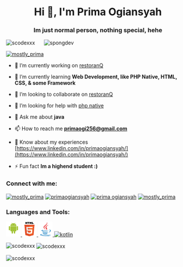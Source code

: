<h1 align="center">Hi 👋, I'm Prima Ogiansyah</h1>
<h3 align="center">Im just normal person, nothing special, hehe</h3>

<img align="right" alt="spongdev" width="400" src="https://gifdb.com/images/high/spongebob-squarepants-pc-fire-vap1vi52dakvrni9.gif">

<p align="left"> <img src="https://komarev.com/ghpvc/?username=scodexxx&label=Profile%20views&color=0e75b6&style=flat" alt="scodexxx" /> </p>

<p align="left"> <a href="https://twitter.com/mostly_prima" target="blank"><img src="https://img.shields.io/twitter/follow/mostly_prima?logo=twitter&style=for-the-badge" alt="mostly_prima" /></a> </p>

- 🔭 I’m currently working on [restoranQ](https://github.com/sCODeXXX/restoranQ)

- 🌱 I’m currently learning **Web Development, like PHP Native, HTML, CSS, & some Framework**

- 👯 I’m looking to collaborate on [restoranQ](https://github.com/sCODeXXX/restoranQ)

- 🤝 I’m looking for help with [php native](https://github.com/sCODeXXX/restoranQ)

- 💬 Ask me about **java**

- 📫 How to reach me **primaogi256@gmail.com**

- 📄 Know about my experiences [https://www.linkedin.com/in/primaogiansyah/](https://www.linkedin.com/in/primaogiansyah/)

- ⚡ Fun fact **Im a highend student :)**

<h3 align="left">Connect with me:</h3>
<p align="left">
<a href="https://twitter.com/mostly_prima" target="blank"><img align="center" src="https://raw.githubusercontent.com/rahuldkjain/github-profile-readme-generator/master/src/images/icons/Social/twitter.svg" alt="mostly_prima" height="30" width="40" /></a>
<a href="https://linkedin.com/in/primaogiansyah" target="blank"><img align="center" src="https://raw.githubusercontent.com/rahuldkjain/github-profile-readme-generator/master/src/images/icons/Social/linked-in-alt.svg" alt="primaogiansyah" height="30" width="40" /></a>
<a href="https://fb.com/prima ogiansyah" target="blank"><img align="center" src="https://raw.githubusercontent.com/rahuldkjain/github-profile-readme-generator/master/src/images/icons/Social/facebook.svg" alt="prima ogiansyah" height="30" width="40" /></a>
<a href="https://instagram.com/mostly_prima" target="blank"><img align="center" src="https://raw.githubusercontent.com/rahuldkjain/github-profile-readme-generator/master/src/images/icons/Social/instagram.svg" alt="mostly_prima" height="30" width="40" /></a>
</p>

<h3 align="left">Languages and Tools:</h3>
<p align="left"> <a href="https://developer.android.com" target="_blank" rel="noreferrer"> <img src="https://raw.githubusercontent.com/devicons/devicon/master/icons/android/android-original-wordmark.svg" alt="android" width="40" height="40"/> </a> <a href="https://www.w3.org/html/" target="_blank" rel="noreferrer"> <img src="https://raw.githubusercontent.com/devicons/devicon/master/icons/html5/html5-original-wordmark.svg" alt="html5" width="40" height="40"/> </a> <a href="https://www.java.com" target="_blank" rel="noreferrer"> <img src="https://raw.githubusercontent.com/devicons/devicon/master/icons/java/java-original.svg" alt="java" width="40" height="40"/> </a> <a href="https://kotlinlang.org" target="_blank" rel="noreferrer"> <img src="https://www.vectorlogo.zone/logos/kotlinlang/kotlinlang-icon.svg" alt="kotlin" width="40" height="40"/> </a> </p>

<p><img align="left" src="https://github-readme-stats.vercel.app/api/top-langs?username=scodexxx&show_icons=true&locale=en&layout=compact" alt="scodexxx" /></p>

<p>&nbsp;<img align="center" src="https://github-readme-stats.vercel.app/api?username=scodexxx&show_icons=true&locale=en" alt="scodexxx" /></p>

<p><img align="center" src="https://github-readme-streak-stats.herokuapp.com/?user=scodexxx&" alt="scodexxx" /></p>
